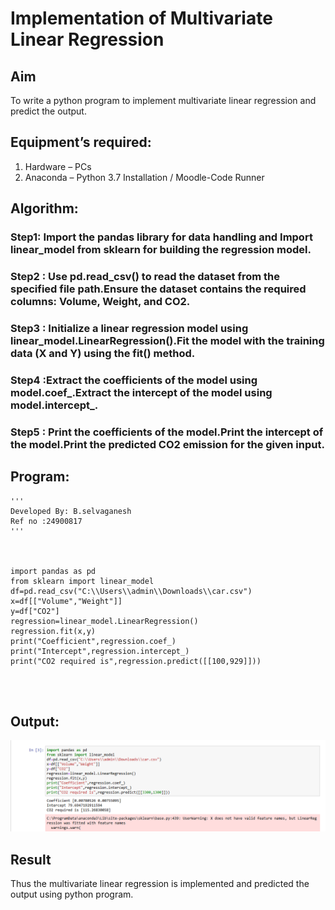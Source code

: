 # Implementation of Multivariate Linear Regression
## Aim
To write a python program to implement multivariate linear regression and predict the output.
## Equipment’s required:
1.	Hardware – PCs
2.	Anaconda – Python 3.7 Installation / Moodle-Code Runner
## Algorithm:
### Step1: Import the pandas library for data handling and Import linear_model from sklearn for building the regression model.



### Step2 : Use pd.read_csv() to read the dataset from the specified file path.Ensure the dataset contains the required columns:      Volume, Weight, and CO2.


### Step3 : Initialize a linear regression model using linear_model.LinearRegression().Fit the model with the training data (X and Y) using the fit() method.


### Step4 :Extract the coefficients of the model using model.coef_.Extract the intercept of the model using model.intercept_.


### Step5 : Print the coefficients of the model.Print the intercept of the model.Print the predicted CO2 emission for the given input.


## Program:
```
'''
Developed By: B.selvaganesh
Ref no :24900817
'''



import pandas as pd
from sklearn import linear_model
df=pd.read_csv("C:\\Users\\admin\\Downloads\\car.csv")
x=df[["Volume","Weight"]]
y=df["CO2"]
regression=linear_model.LinearRegression()
regression.fit(x,y)
print("Coefficient",regression.coef_)
print("Intercept",regression.intercept_)
print("CO2 required is",regression.predict([[100,929]]))




```
## Output:
![output](Screenshot%202024-12-23%20144953.png)
## Result
Thus the multivariate linear regression is implemented and predicted the output using python program.